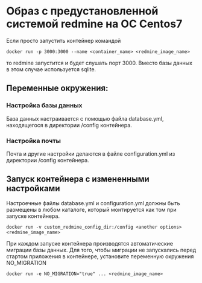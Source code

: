 # Образ с предустановленной системой redmine на ОС Centos7
Если просто запустить контейнер командой
```
docker run -p 3000:3000 --name <container_name> <redmine_image_name>
```
то redmine запустится и будет слушать порт 3000. Вместо базы данных в этом случае используется sqlite.
## Переменные окружения:
### Настройка базы данных
База данных настраивается с помощью файла database.yml, находящегося в директории /config контейнера.

### Настройка почты
Почта и другие настройки делаются в файле configuration.yml из директории /config контейнера.

## Запуск контейнера с измененными настройками
Настроечные файлы database.yml и configuration.yml должны быть размещены в любом каталоге, который монтируется как том при запуске контейнера.
```
docker run -v custom_redmine_config_dir:/config <another options> <redmine_image_name>
```

При каждом запуске контейнера производятся автоматические миграции базы данных. Для того, чтобы миграции не запускались перед стартом приложения в контейнере, установите переменную окружения NO_MIGRATION
```
docker run -e NO_MIGRATION="true" ... <redmine_image_name>
```
